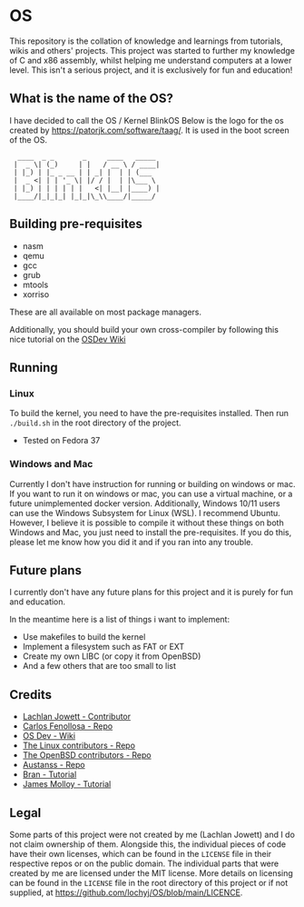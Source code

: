 # OS

This repository is the collation of knowledge and learnings from tutorials, wikis and others' projects. This project was started to further my knowledge of C and x86 assembly, whilst helping me understand computers at a lower level. This isn't a serious project, and it is exclusively for fun and education!

## What is the name of the OS?
I have decided to call the OS / Kernel BlinkOS
Below is the logo for the os created by https://patorjk.com/software/taag/. It is used in the boot screen of the OS.
```
  ____  _ _       _     ____   _____ 
 |  _ \| (_)     | |   / __ \ / ____|
 | |_) | |_ _ __ | | _| |  | | (___  
 |  _ <| | | '_ \| |/ / |  | |\___ \ 
 | |_) | | | | | |   <| |__| |____) |
 |____/|_|_|_| |_|_|\_\\____/|_____/ 
```

## Building pre-requisites

- nasm
- qemu
- gcc
- grub
- mtools
- xorriso

These are all available on most package managers.

Additionally, you should build your own cross-compiler by following this nice tutorial on the [OSDev Wiki](https://wiki.osdev.org/GCC_Cross-Compiler)


## Running

### Linux

To build the kernel, you need to have the pre-requisites installed. Then run `./build.sh` in the root directory of the project.
- Tested on Fedora 37

### Windows and Mac

Currently I don't have instruction for running or building on windows or mac. If you want to run it on windows or mac, you can use a virtual machine, or a future unimplemented docker version. Additionally, Windows 10/11 users can use the Windows Subsystem for Linux (WSL). I recommend Ubuntu. However, I believe it is possible to compile it without these things on both Windows and Mac, you just need to install the pre-requisites. If you do this, please let me know how you did it and if you ran into any trouble.

## Future plans

I currently don't have any future plans for this project and it is purely for fun and education.

In the meantime here is a list of things i want to implement:

- Use makefiles to build the kernel
- Implement a filesystem such as FAT or EXT
- Create my own LIBC (or copy it from OpenBSD)
- And a few others that are too small to list

## Credits

- [Lachlan Jowett - Contributor](https://github.com/lochyj)
- [Carlos Fenollosa - Repo](https://github.com/cfenollosa/os-tutorial)
- [OS Dev - Wiki](https://wiki.osdev.org/Main_Page)
- [The Linux contributors - Repo](https://github.com/torvalds/linux)
- [The OpenBSD contributors - Repo](https://github.com/openbsd/src)
- [Austanss - Repo](https://github.com/austanss/skylight/)
- [Bran - Tutorial](http://www.osdever.net/bkerndev/Docs/title.htm)
- [James Molloy - Tutorial](http://www.jamesmolloy.co.uk/tutorial_html/)

## Legal

Some parts of this project were not created by me (Lachlan Jowett) and I do not claim ownership of them. Alongside this, the individual pieces of code have their own licenses, which can be found in the `LICENSE` file in their respective repos or on the public domain. The individual parts that were created by me are licensed under the MIT license. More details on licensing can be found in the `LICENSE` file in the root directory of this project or if not supplied, at https://github.com/lochyj/OS/blob/main/LICENCE.

